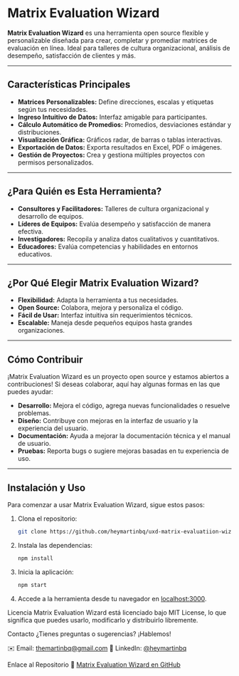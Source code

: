 # Matrix Evaluation Wizard

**Matrix Evaluation Wizard** es una herramienta open source flexible y personalizable diseñada para crear, completar y promediar matrices de evaluación en línea. Ideal para talleres de cultura organizacional, análisis de desempeño, satisfacción de clientes y más.

---

## Características Principales

- **Matrices Personalizables:** Define direcciones, escalas y etiquetas según tus necesidades.
- **Ingreso Intuitivo de Datos:** Interfaz amigable para participantes.
- **Cálculo Automático de Promedios:** Promedios, desviaciones estándar y distribuciones.
- **Visualización Gráfica:** Gráficos radar, de barras o tablas interactivas.
- **Exportación de Datos:** Exporta resultados en Excel, PDF o imágenes.
- **Gestión de Proyectos:** Crea y gestiona múltiples proyectos con permisos personalizados.

---

## ¿Para Quién es Esta Herramienta?

- **Consultores y Facilitadores:** Talleres de cultura organizacional y desarrollo de equipos.
- **Líderes de Equipos:** Evalúa desempeño y satisfacción de manera efectiva.
- **Investigadores:** Recopila y analiza datos cualitativos y cuantitativos.
- **Educadores:** Evalúa competencias y habilidades en entornos educativos.

---

## ¿Por Qué Elegir Matrix Evaluation Wizard?

- **Flexibilidad:** Adapta la herramienta a tus necesidades.
- **Open Source:** Colabora, mejora y personaliza el código.
- **Fácil de Usar:** Interfaz intuitiva sin requerimientos técnicos.
- **Escalable:** Maneja desde pequeños equipos hasta grandes organizaciones.

---

## Cómo Contribuir

¡Matrix Evaluation Wizard es un proyecto open source y estamos abiertos a contribuciones! Si deseas colaborar, aquí hay algunas formas en las que puedes ayudar:

- **Desarrollo:** Mejora el código, agrega nuevas funcionalidades o resuelve problemas.
- **Diseño:** Contribuye con mejoras en la interfaz de usuario y la experiencia del usuario.
- **Documentación:** Ayuda a mejorar la documentación técnica y el manual de usuario.
- **Pruebas:** Reporta bugs o sugiere mejoras basadas en tu experiencia de uso.

---

## Instalación y Uso

Para comenzar a usar Matrix Evaluation Wizard, sigue estos pasos:

1. Clona el repositorio:
   ```bash
   git clone https://github.com/heymartinbq/uxd-matrix-evaluatiion-wizard.git

2. Instala las dependencias:  
   ```bash
   npm install

3. Inicia la aplicación:  
   ```bash
   npm start

4. Accede a la herramienta desde tu navegador en [localhost:3000](http://localhost:3000).

Licencia
Matrix Evaluation Wizard está licenciado bajo MIT License, lo que significa que puedes usarlo, modificarlo y distribuirlo libremente.

Contacto
¿Tienes preguntas o sugerencias? ¡Hablemos!

✉️ Email:  [themartinbq@gmail.com](mailto:themartinbq@gmail.com)
🔗 LinkedIn: [@heymartinbq](https://www.linkedin.com/in/heymartinbq)

Enlace al Repositorio
📂 [Matrix Evaluation Wizard en GitHub](https://github.com/heymartinbq/uxd-matrix-evaluatiion-wizard)

